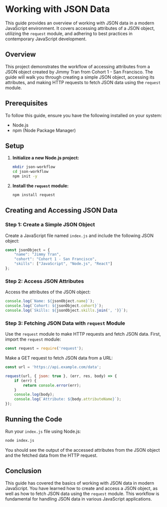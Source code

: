 # Working with JSON Data

This guide provides an overview of working with JSON data in a modern JavaScript environment. It covers accessing attributes of a JSON object, utilizing the `request` module, and adhering to best practices in contemporary JavaScript development.

## Overview

This project demonstrates the workflow of accessing attributes from a JSON object created by Jimmy Tran from Cohort 1 - San Francisco. The guide will walk you through creating a simple JSON object, accessing its attributes, and making HTTP requests to fetch JSON data using the `request` module.

## Prerequisites

To follow this guide, ensure you have the following installed on your system:
- Node.js
- npm (Node Package Manager)

## Setup

1. **Initialize a new Node.js project:**

    ```bash
    mkdir json-workflow
    cd json-workflow
    npm init -y
    ```

2. **Install the `request` module:**

    ```bash
    npm install request
    ```

## Creating and Accessing JSON Data

### Step 1: Create a Simple JSON Object

Create a JavaScript file named `index.js` and include the following JSON object:

```js
const jsonObject = {
    "name": "Jimmy Tran",
    "cohort": "Cohort 1 - San Francisco",
    "skills": ["JavaScript", "Node.js", "React"]
};
```

### Step 2: Access JSON Attributes

Access the attributes of the JSON object:

```js
console.log(`Name: ${jsonObject.name}`);
console.log(`Cohort: ${jsonObject.cohort}`);
console.log(`Skills: ${jsonObject.skills.join(', ')}`);
```

### Step 3: Fetching JSON Data with `request` Module

Use the `request` module to make HTTP requests and fetch JSON data. First, import the `request` module:

```js
const request = require('request');
```

Make a GET request to fetch JSON data from a URL:

```js
const url = 'https://api.example.com/data';

request(url, { json: true }, (err, res, body) => {
    if (err) {
        return console.error(err);
    }
    console.log(body);
    console.log(`Attribute: ${body.attributeName}`);
});
```

## Running the Code

Run your `index.js` file using Node.js:

```bash
node index.js
```

You should see the output of the accessed attributes from the JSON object and the fetched data from the HTTP request.

## Conclusion

This guide has covered the basics of working with JSON data in modern JavaScript. You have learned how to create and access a JSON object, as well as how to fetch JSON data using the `request` module. This workflow is fundamental for handling JSON data in various JavaScript applications.


